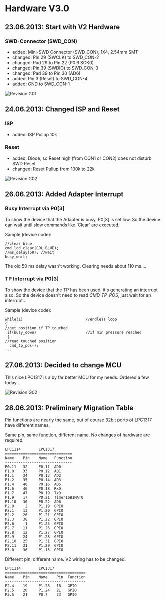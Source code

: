 # Hardware V3.0

## 23.06.2013: Start with V2 Hardware

### SWD-Connector (SWD_CON)

* added:   Mini-SWD Connector (SWD_CON), 1X4, 2.54mm SMT
* changed: Pin 29 (SWCLK) to SWD_CON-2
* changed: Pad 29 to Pin 22 (P0.6 SCK0)
* changed: Pin 39 (SWDIO) to SWD_CON-3
* changed: Pad 39 to Pin 30 (AD6)
* added:   Pin  3 (Reset) to SWD_CON-4
* added:   GND to SWD_CON-1

![Revision G01](https://raw.github.com/GSNT/TFT-Stuff/master/Hardware/TFT-Watterott/MI0283QT_v20.jpg)

## 24.06.2013: Changed ISP and Reset

### ISP

* added:   ISP Pullup 10k

### Reset

* added:   Diode, so Reset high (from CON1 or CON2) does not disturb SWD Reset
* changed: Reset Pullup from 100k to 22k

![Revision G02](https://raw.github.com/GSNT/TFT-Stuff/master/Hardware/TFT-Watterott/Reset_ISP.jpg)

## 26.06.2013: Added Adapter Interrupt

### Busy Interrupt via P0[3]

To show the device that the Adapter is busy, P0[3] is set low. So the device can wait until slow commands like 'Clear' are executed.

Sample (device code):

	//clear blue
	cmd_lcd_clear(COL_BLUE);
	//ms_delay(50); //wait
	busy_wait;

The old 50 ms delay wasn't working. Clearing needs about 110 ms....

###  TP Interrupt via P0[3]
To show the device that the TP has been used, it's generating an interrupt also.
So the device doesn't need to read *CMD_TP_POS*, just wait for an interrupt...


Sample (device code):

	while(1)							//endless loop
	{
	//get position if TP touched
	 if(busy_down)						//if min pressure reached
	 {
	//read touched position
	  cmd_tp_pos();
	...

## 27.06.2013: Decided to change MCU

This nice LPC1317 is a by far better MCU for my needs. Ordered a few today...

![Revision G02](https://raw.github.com/GSNT/TFT-Stuff/master/Hardware/TFT-Watterott/MI0283QT_v2G1.jpg)

## 28.06.2013: Preliminary Migration Table

Pin functions are nearly the same, but of course 32bit ports of LPC1317 have different names.
 
Same pin, same function, different name. No changes of hardware are required.

	LPC1114        LPC1317
	==============================
	Name    Pin    Name   Function
	------------------------------
	P0.11   32     P0.11  AD0
	P1.0    33     P0.12  AD1
	P1.1    34     P0.13  AD2
	P1.2    35     P0.14  AD3
	P1.4	40	   P0.16  AD5
	P1.6    46     P0.18  RxD
	P1.7    47     P0.19  TxD
	P1.9    17     P0.21  Timer16B1MAT0
	P1.10   30     P0.22  AD6
	P2.0     2     P1.19  GPIO
	P2.1    13     P1.20  GPIO
	P2.2    26     P1.21  GPIO
	P2.3    38     P1.22  GPIO
	P2.6     1     P1.25  GPIO
	P2.7    11     P1.26  GPIO
	P2.8    12     P1.27  GPIO
	P2.9    24     P1.28  GPIO
	P2.10   25     P1.31  GPIO
	P2.11   31     P1.29  GPIO
	P3.0    36     P1.13  GPIO

Different pin, different name. V2 wiring has to be changed.

	LPC1114        LPC1317
	====================================
	Name    Pin    Name    Pin  Function
	------------------------------------
	P2.4    19     P1.23   18   GPIO
	P2.5    20     P1.24   21   GPIO
	P3.5    21     P0.7    23   GPIO	
